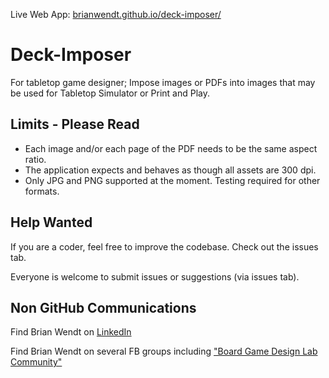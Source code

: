 Live Web App: [brianwendt.github.io/deck-imposer/](https://brianwendt.github.io/deck-imposer/)
# Deck-Imposer
For tabletop game designer; Impose images or PDFs into images that may be used for Tabletop Simulator or Print and Play.

## Limits - Please Read
- Each image and/or each page of the PDF needs to be the same aspect ratio.
- The application expects and behaves as though all assets are 300 dpi.
- Only JPG and PNG supported at the moment. Testing required for other formats.

## Help Wanted
If you are a coder, feel free to improve the codebase. Check out the issues tab.

Everyone is welcome to submit issues or suggestions (via issues tab).

## Non GitHub Communications
Find Brian Wendt on [LinkedIn](https://www.linkedin.com/in/brianwendtarizona/)

Find Brian Wendt on several FB groups including ["Board Game Design Lab Community"](https://www.facebook.com/groups/BGDLCommunity)

